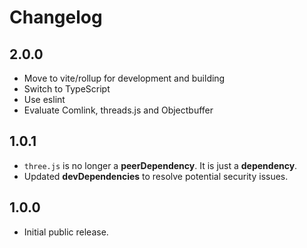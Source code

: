 # Changelog

## 2.0.0

- Move to vite/rollup for development and building
- Switch to TypeScript
- Use eslint
- Evaluate Comlink, threads.js and Objectbuffer

## 1.0.1
- `three.js` is no longer a **peerDependency**. It is just a **dependency**.
- Updated **devDependencies** to resolve potential security issues.

## 1.0.0
- Initial public release.
